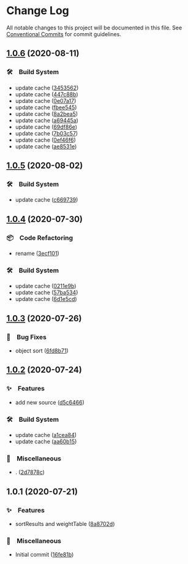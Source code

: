 # Change Log

All notable changes to this project will be documented in this file.
See [Conventional Commits](https://conventionalcommits.org) for commit guidelines.

## [1.0.6](https://github.com/bluelovers/ws-lottery/compare/@lazy-lotto/tw-history-data@1.0.5...@lazy-lotto/tw-history-data@1.0.6) (2020-08-11)


### 🛠　Build System

* update cache ([3453562](https://github.com/bluelovers/ws-lottery/commit/3453562290e199b64b08b1812ed025e0e83b6f54))
* update cache ([447c88b](https://github.com/bluelovers/ws-lottery/commit/447c88bc09582c870cf0011736c0c491ac68d73f))
* update cache ([0e07a17](https://github.com/bluelovers/ws-lottery/commit/0e07a1703bb6941bd2259452edd7c25190f1e534))
* update cache ([fbee545](https://github.com/bluelovers/ws-lottery/commit/fbee545b4487c5333861d355193319ea574cdddb))
* update cache ([8a2bea5](https://github.com/bluelovers/ws-lottery/commit/8a2bea511daf27343923439802b9178273073dfc))
* update cache ([a69445a](https://github.com/bluelovers/ws-lottery/commit/a69445ad57034be8f512d0d00a7c5fc520d2c468))
* update cache ([69df86e](https://github.com/bluelovers/ws-lottery/commit/69df86e1b2491ebba1793fc139399b02bdcac68e))
* update cache ([7b03c57](https://github.com/bluelovers/ws-lottery/commit/7b03c57c86e702755317a94ba9ad97ceb09fae46))
* update cache ([0ef46f6](https://github.com/bluelovers/ws-lottery/commit/0ef46f6d9476abd2ce0d84906af31634deac9c45))
* update cache ([ae8531e](https://github.com/bluelovers/ws-lottery/commit/ae8531e6c06d69dbf8d6f88320cdaa9cd4383921))





## [1.0.5](https://github.com/bluelovers/ws-lottery/compare/@lazy-lotto/tw-history-data@1.0.4...@lazy-lotto/tw-history-data@1.0.5) (2020-08-02)


### 🛠　Build System

* update cache ([c669739](https://github.com/bluelovers/ws-lottery/commit/c669739d905ffab865408cb0e915c05a9834ee0c))





## [1.0.4](https://github.com/bluelovers/ws-lottery/compare/@lazy-lotto/tw-history-data@1.0.3...@lazy-lotto/tw-history-data@1.0.4) (2020-07-30)


### 📦　Code Refactoring

* rename ([3ecf101](https://github.com/bluelovers/ws-lottery/commit/3ecf101a9fe3cb6d3e1f7ed0ce2da50da7ff7950))


### 🛠　Build System

* update cache ([0211e9b](https://github.com/bluelovers/ws-lottery/commit/0211e9bbc3001c001c04217a6d77cf5c359b0ee0))
* update cache ([57ba534](https://github.com/bluelovers/ws-lottery/commit/57ba534b48d57371f58c628dbc56b6a17ac143d7))
* update cache ([6d1e5cd](https://github.com/bluelovers/ws-lottery/commit/6d1e5cdc6bc4ee922224b3c8b007d04ec7b134a5))





## [1.0.3](https://github.com/bluelovers/ws-lottery/compare/@lazy-lotto/tw-history-data@1.0.2...@lazy-lotto/tw-history-data@1.0.3) (2020-07-26)


### 🐛　Bug Fixes

* object sort ([6fd8b71](https://github.com/bluelovers/ws-lottery/commit/6fd8b71775882dda5e1fc714a7f3cfbdec51d5c0))





## [1.0.2](https://github.com/bluelovers/ws-lottery/compare/@lazy-lotto/tw-history-data@1.0.1...@lazy-lotto/tw-history-data@1.0.2) (2020-07-24)


### ✨　Features

* add new source ([d5c6466](https://github.com/bluelovers/ws-lottery/commit/d5c6466b0bf2290d7b45e18d4b42d3aaa06d8de8))


### 🛠　Build System

* update cache ([a1cea84](https://github.com/bluelovers/ws-lottery/commit/a1cea84feb320f6d5e9e3828b167565ac95976ff))
* update cache ([aa60b15](https://github.com/bluelovers/ws-lottery/commit/aa60b159540d656b5eb9ea49cb309fca35d35bef))


### 🔖　Miscellaneous

* . ([2d7878c](https://github.com/bluelovers/ws-lottery/commit/2d7878c240fed889744aa4fcb6ea1d784ebfb97a))





## 1.0.1 (2020-07-21)


### ✨　Features

* sortResults and weightTable ([8a8702d](https://github.com/bluelovers/ws-lottery/commit/8a8702d114b266d7caeebc99e5b6f0ba78ebd2bc))


### 🔖　Miscellaneous

* Initial commit ([16fe81b](https://github.com/bluelovers/ws-lottery/commit/16fe81b7b02bcf9d05770d5966f2df4cb3279f7e))
